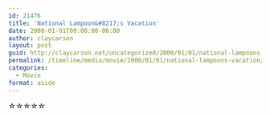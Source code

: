 ```yaml
---
id: 21476
title: 'National Lampoon&#8217;s Vacation'
date: 2000-01-01T00:00:00-06:00
author: claycarson
layout: post
guid: http://claycarson.net/uncategorized/2000/01/01/national-lampoons-vacation/
permalink: /timeline/media/movie/2000/01/01/national-lampoons-vacation/
categories:
  - Movie
format: aside
---
```

<div class="media-details"></div>

<div class="media-creator"></div>

<div class="media-rating">☆☆☆☆☆</div>